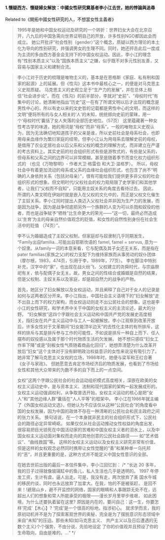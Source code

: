 #### 1.懷疑西方、懷疑婦女解放：中國女性研究奠基者李小江去世，她的悖論與追尋
Related to《開拓中國女性研究的人，不想當女性主義者》
>1995年是她和中国女权运动及研究的一个转折：世界妇女大会在北京召开，八九后的中国急需向世界证明自己的开放，许多性别NGO都因此会而成立。
她公开批评“社会性别（gender）”这个概念，质疑以西方理论的本土化为导向的性别研究，并强调男女的生理不同。同时，她还抨击此后一度成为主流的多由西方基金会支持下的中国女权运动。因此，李小江的理念有“性别本质主义”以及“国族本质主义”之嫌，似乎既不对多元性别友善，又容易与国家主义和建制合流。

>李小江对于历史的梳理是唯物主义的，基本是在恩格斯《家庭、私有制和国家的起源》上的延展。但《性沟》这本书中最核心之一，的便是对马克思主义史观质疑。
马克思主义的史观立足于“生产力的发展”，并在总体上相信“社会进步论”。而在《性沟》的前半部分，李就对“史前”、“母权时代”有集中的讨论，她清晰地指出“历史”这一在有了所谓文明以后才出现的概念是男性中心的，所以有史以来的文史哲的记载都是男性中心的文明，而这样的文明“便将所有的与女人相关的‘人’的未知，统统掷向史前的蒙昧，用一个‘母权时代’囊括了女人失落的全部历史地位。（57页）
这里蕴藏著一种女性考古学的味道，她的用词是“母权”而非“母系”。一般的唯物主义史观认为，因为无法确切地知道孩子的父亲是谁，所以史前社会是母系社会，也即用母亲血缘作为繁衍家庭的纽带。但李小江认为用母系去理解史前的母权，是借用了农业定居社会以后父系和父权的概念的理解方式，而非建立在严谨的考古资料上。其实史前的社会组织形式有些是游牧式的，有些是父系的，但母系和父系之间的边界可以非常模糊，甚至是随着季节而变化权力组织形式的 （也见《万物黎明》- 作者大卫·格雷伯 和大卫·温格罗）。
所以，母权社会中有着更加流动的母系或父系的血缘社会组织形式，也包含了尚不“明确的人身依附关系（包括对母亲）”，很有可能给我们提供更多非父权的社会组织形式的想象。但文明时代/父权社会的权力观局限了史学家们和其他学者，让我们“父权而不自知”，只能用主奴关系的角度去看待过去。
因此，所谓的人类文明在伊始时就是嵌入在父权的文化中的，而正是父权文化催生了主奴关系。李小江同时提出人类迈入父权社会并非因为生产力的发展，而是因为战争，因为是战争彻底把另外一个族群的人变为可以杀戮和奴役的他者，而也是战争赋予“牺牲”比生命更大的荣光——“这一切，最终必然造成以‘生育’为主的母亲自然价值观念的贬值，和女性的自然性别身份在社会生活中的贬值 （74页）”。
>
>李不认为婚姻造成了主奴父权制，但家庭却与奴隶制几乎同期发生，
“Family出自familia…可能出自鄂斯坎语的 famel, famel = servus, 意为一个奴隶。从family一词的本意来看，它与配偶及其子女还无关系，而是指在pater familias(家族之父)的权力支配下为维持家族而从事劳动的奴仆团体（摩尔根，1983，474页，引用于李，1989年，77页）。
李在脚注中特别补充，汉字中的“家”，也出现在战火纷飞、父权建立的尧舜时代，与宗庙祭祀有关，依与配偶子女无关。故，男女之间的性结合或婚姻是自然的结果，但是父权制、主奴关系以及家庭，却是超自然力的战争的产物。
>
>首先，她区分了妇女解放以及女权运动，并且阐释了自己对于女人的记录是如何与这两者区分开来。李小江指出，中国社会主义语境下的”妇女解放“走不出自上而下的权力架构，而女权运动则走不出公民社会的想象。这也是李小江的女性研究，和学术界中关于中国的女权主义的主流论述，最大的分野。
“妇女解放”这四个字跟社会主义运动和中国共产党的发展史高度相关，指妇女在共产主义运动中与工人一起被解放。李小江观察到改革开放后，许多女性对于文革期间“妇女能顶半边天”的去性化主体的有所排斥，这样的排斥与其是排斥参与工作的可能性，不如说是排斥一种自上而下、任人摆布的奴役感以及属于那个时代物质生活的欠发展。
她不想只感叹“妇女工作率下降”或是“刻板女性气质随着商品化回归”，她想弄清楚为什么改革开放后“妇女”这个主体对于没有鲜明政治权益意识的女性来说没有吸引力了。她非常了解马克思主义女权的立场，1986年时，她便与梁军和王红合著《女子与家政》。
但她愿意去肯定市场经济后的物质发展，也看到了市场给女性和其他大众带来的为数不多的自下而上的一点空间。
>
>女权”这两个字跟公民社会的社会运动组织模式高度相关，深嵌在欧美的女权主义运动史中，是与资本主义、法制和现代国家的架构一起发展成形的。女权主义运动强调权利，从争取普选开始，女权主义运动的核心是把”女人“和”其他边缘人群“囊括在“人人平等”的框架中。
李小江在1986年就主编了《外国女权运动文选》，但她认为不应该仅从这种“公民社会”的角度看中国的女权发展，因为中国的政体不存在一种清晰的公民社会和民主政府之间的张力关系。 换句话说，在一个本身就非民主的社会组织形式下，公民社会的路径必定异常崎岖。
如果仅仅从社会运动推动女性权益的角度出发，很容易把目光锁死在中国活动家的苦难和中国女权主义者的泪水上，以及中国女权主义运动面对集权而走向的其他创意的公民社会路径—— 如“艺术倡议”、“曲线救国”等。 这样的女权主义运动以及女权主义研究非常有价值，但是这样的女权观念必然同时携带让女性觉醒的“善”和某种单一乌托邦的“恶”，并且更重要的是，这种方式并不能定义中国女性意识的全部。
>
>在她去世前出版的最后一本信件集中，李小江回忆到：
/* “长达 20 多年，我的日子过得就像玻璃缸中的鱼儿，私人生活也几乎是透明的。 1997 年停发工资，生计有虞，逼人出走。可是，我没有走，两次放弃了美 国水牛城的移民约谈，同时也永远放弃了加拿大。在我，怕的不是被驱赶， 是回不来！!避居山乡，避不开监控的网络，国家的眼睛和人事跟踪无处不在，远超出人们的想象和常人所能承受的极限——漫长岁月里举步维艰， 如此困境，为什么还要执着留在这里? 原因是内在的，要问自己：这一生，你要怎样‘完成’【木心】?
‘完成’是一个很高的标地，指涉初心。 就求学而言，我的原初动机并不是为了探索客观世界的奥秘，完全是为了摆脱意识形态领域中来自“未知”的压迫。那些未知(如马克思主义、 共产主义以及日后遭遇的无数个主义)个个强势，不由分说，先验地设定 了你的价值观并且预设了你的生命取向，自由是难的。…“ */
